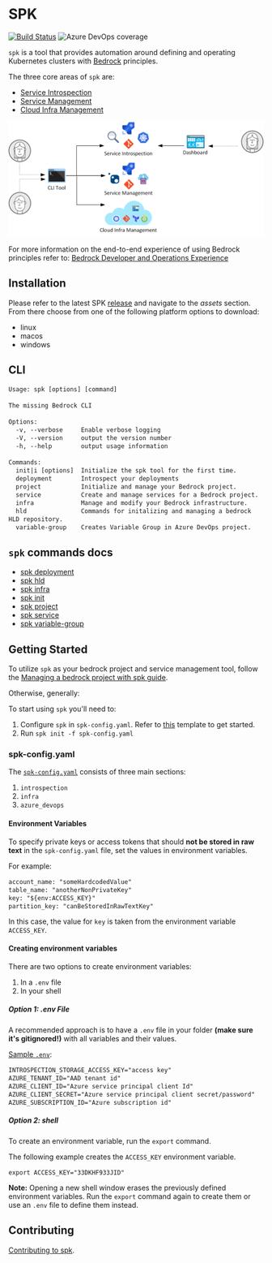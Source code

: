 # SPK

[![Build Status](https://dev.azure.com/epicstuff/bedrock/_apis/build/status/CatalystCode.spk?branchName=master)](https://dev.azure.com/epicstuff/bedrock/_build/latest?definitionId=128&branchName=master)
![Azure DevOps coverage](https://img.shields.io/azure-devops/coverage/epicstuff/bedrock/128/master)

`spk` is a tool that provides automation around defining and operating
Kubernetes clusters with [Bedrock](https://github.com/microsoft/bedrock)
principles.

The three core areas of `spk` are:

- [Service Introspection](./documentations/service-introspection.md)
- [Service Management](./documentations/service-management.md)
- [Cloud Infra Management](./documentations/cloud-infra-management.md)

![spk diagram](./documentations/images/spk.png)

For more information on the end-to-end experience of using Bedrock principles
refer to:
[Bedrock Developer and Operations Experience](https://github.com/CatalystCode/bedrock-end-to-end-dx)

## Installation

Please refer to the latest SPK
[release](https://github.com/CatalystCode/spk/releases) and navigate to the
_assets_ section. From there choose from one of the following platform options
to download:

- linux
- macos
- windows

## CLI

```
Usage: spk [options] [command]

The missing Bedrock CLI

Options:
  -v, --verbose     Enable verbose logging
  -V, --version     output the version number
  -h, --help        output usage information

Commands:
  init|i [options]  Initialize the spk tool for the first time.
  deployment        Introspect your deployments
  project           Initialize and manage your Bedrock project.
  service           Create and manage services for a Bedrock project.
  infra             Manage and modify your Bedrock infrastructure.
  hld               Commands for initalizing and managing a bedrock HLD repository.
  variable-group    Creates Variable Group in Azure DevOps project.
```

## `spk` commands docs

- [spk deployment](./documentations/service-introspection.md)
- [spk hld](./documentations/hld-management.md)
- [spk infra](./documentations/cloud-infra-management.md)
- [spk init](./documentations/init.md)
- [spk project](./documentations/project-management.md)
- [spk service](./documentations/service-management.md)
- [spk variable-group](./documentations/variable-group.md)

## Getting Started

To utilize `spk` as your bedrock project and service management tool, follow the
[Managing a bedrock project with spk guide](./documentations/project-service-management-guide.md).

Otherwise, generally:

To start using `spk` you'll need to:

1. Configure `spk` in `spk-config.yaml`. Refer to [this](./spk-config.yaml)
   template to get started.
2. Run `spk init -f spk-config.yaml`

### spk-config.yaml

The [`spk-config.yaml`](./spk-config.yaml) consists of three main sections:

1. `introspection`
2. `infra`
3. `azure_devops`

#### Environment Variables

To specify private keys or access tokens that should **not be stored in raw
text** in the `spk-config.yaml` file, set the values in environment variables.

For example:

```
account_name: "someHardcodedValue"
table_name: "anotherNonPrivateKey"
key: "${env:ACCESS_KEY}"
partition_key: "canBeStoredInRawTextKey"
```

In this case, the value for `key` is taken from the environment variable
`ACCESS_KEY`.

#### Creating environment variables

There are two options to create environment variables:

1. In a `.env` file
2. In your shell

##### Option 1: .env File

A recommended approach is to have a `.env` file in your folder **(make sure it's
gitignored!)** with all variables and their values.

[Sample `.env`](./.env.example):

```
INTROSPECTION_STORAGE_ACCESS_KEY="access key"
AZURE_TENANT_ID="AAD tenant id"
AZURE_CLIENT_ID="Azure service principal client Id"
AZURE_CLIENT_SECRET="Azure service principal client secret/password"
AZURE_SUBSCRIPTION_ID="Azure subscription id"
```

##### Option 2: shell

To create an environment variable, run the `export` command.

The following example creates the `ACCESS_KEY` environment variable.

```
export ACCESS_KEY="33DKHF933JID"
```

**Note:** Opening a new shell window erases the previously defined environment
variables. Run the `export` command again to create them or use an `.env` file
to define them instead.

## Contributing

[Contributing to spk](./documentations/contributing.md).
